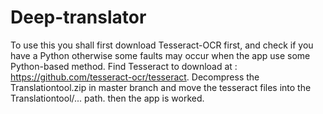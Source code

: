# Deep-translator
  To use this you shall first download Tesseract-OCR first, and check if you have a Python otherwise some faults may occur when the app use some Python-based method.
  Find Tesseract to download at : https://github.com/tesseract-ocr/tesseract.
  Decompress the Translationtool.zip in master branch and move the tesseract files into the Translationtool/... path. then the app is worked.
